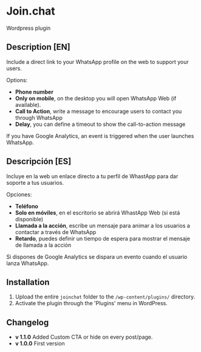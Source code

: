 
# Join.chat
Wordpress plugin

## Description [EN]
Include a direct link to your WhatsApp profile on the web to support your users.

Options:
 - **Phone number**
 - **Only on mobile**, on the desktop you will open WhatsApp Web (if available).
 - **Call to Action**,  write a message to encourage users to contact you through WhatsApp
 - **Delay**, you can define a timeout to show the call-to-action message

If you have Google Analytics, an event is triggered when the user launches WhatsApp.

## Descripción [ES]
Incluye en la web un enlace directo a tu perfil de WhastApp para dar soporte a tus usuarios.

Opciones:

 - **Teléfono**
 - **Solo en móviles**, en el escritorio se abrirá WhastApp Web (si está disponible)
 - **Llamada a la acción**, escribe un mensaje para animar a los usuarios a contactar a través de WhatsApp
 - **Retardo**, puedes definir un tiempo de espera para mostrar el mensaje de llamada a la acción

Si dispones de Google Analytics se dispara un evento cuando el usuario lanza WhatsApp.

## Installation

1. Upload the entire `joinchat` folder to the `/wp-content/plugins/` directory.
2. Activate the plugin through the 'Plugins' menu in WordPress.

## Changelog

- **v 1.1.0** Added Custom CTA or hide on every post/page.
- **v 1.0.0** First version
